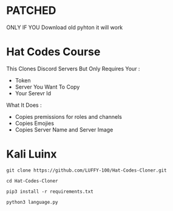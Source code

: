 # PATCHED 
ONLY IF YOU Download old pyhton it will work 

# Hat Codes Course 

This Clones Discord Servers But Only Requires Your :
- Token
- Server You Want To Copy 
- Your Serevr Id

What It Does : 
+ Copies premissions for roles and channels
+ Copies Emojies
+  Copies Server Name and Server Image 

# Kali Luinx 

``git clone https://github.com/LUFFY-100/Hat-Codes-Cloner.git``

``cd Hat-Codes-Cloner``

``pip3 install -r requirements.txt``

 ``python3 language.py``
